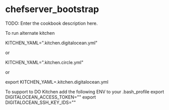 # chefserver_bootstrap

TODO: Enter the cookbook description here.

To run alternate kitchen

KITCHEN_YAML=".kitchen.digitalocean.yml"

or

KITCHEN_YAML=".kitchen.circle.yml"

or

export KITCHEN_YAML=.kitchen.digitalocean.yml


To support to DO Kitchen add the following ENV to your .bash_profile
export DIGITALOCEAN_ACCESS_TOKEN=""
export DIGITALOCEAN_SSH_KEY_IDS=""
